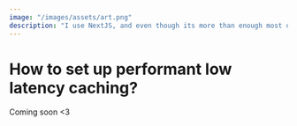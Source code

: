 ```yaml
---
image: "/images/assets/art.png"
description: "I use NextJS, and even though its more than enough most of the time, sometimes NextJS' caching just doesnt cut it. This is a simple approach to a < 5ms cache setup that allows to be easily extended and modified to your needs, without complex logic or abstractions."
---
```


# How to set up performant low latency caching?

Coming soon <3
